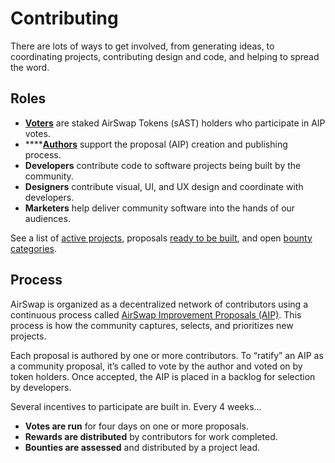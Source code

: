 # Contributing

There are lots of ways to get involved, from generating ideas, to coordinating projects, contributing design and code, and helping to spread the word.

## Roles

- [**Voters**](guides/voters.md) are staked AirSwap Tokens \(sAST\) holders who participate in AIP votes.
- \*\*\*\*[**Authors**](guides/authors.md) support the proposal \(AIP\) creation and publishing process.
- **Developers** contribute code to software projects being built by the community.
- **Designers** contribute visual, UI, and UX design and coordinate with developers.
- **Marketers** help deliver community software into the hands of our audiences.

See a list of [active projects](https://github.com/airswap/AIPs/issues), proposals [ready to be built](https://github.com/airswap/AIPs/issues), and open [bounty categories](guides/bounties.md).

## Process

AirSwap is organized as a decentralized network of contributors using a continuous process called [AirSwap Improvement Proposals \(AIP\)](https://github.com/airswap/AIPs/issues/1). This process is how the community captures, selects, and prioritizes new projects.

Each proposal is authored by one or more contributors. To “ratify” an AIP as a community proposal, it’s called to vote by the author and voted on by token holders. Once accepted, the AIP is placed in a backlog for selection by developers.

Several incentives to participate are built in. Every 4 weeks…

- **Votes are run** for four days on one or more proposals.
- **Rewards are distributed** by contributors for work completed.
- **Bounties are assessed** and distributed by a project lead.
